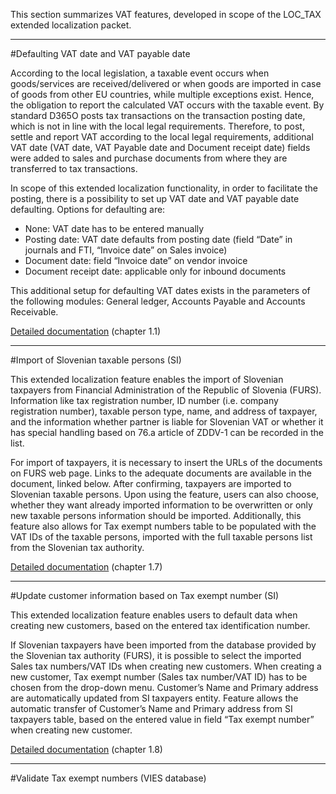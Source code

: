 This section summarizes VAT features, developed in scope of the LOC_TAX extended localization packet.

-----

#Defaulting VAT date and VAT payable date

According to the local legislation, a taxable event occurs when goods/services are received/delivered or when goods are imported in case of goods from other EU countries, while multiple exceptions exist. Hence, the obligation to report the calculated VAT occurs with the taxable event. By standard D365O posts tax transactions on the transaction posting date, which is not in line with the local legal requirements. Therefore, to post, settle and report VAT according to the local legal requirements, additional VAT date (VAT date, VAT Payable date and Document receipt date) fields were added to sales and purchase documents from where they are transferred to tax transactions.

In scope of this extended localization functionality, in order to facilitate the posting, there is a possibility to set up VAT date and VAT payable date defaulting. Options for defaulting are:
-	None: VAT date has to be entered manually
-	Posting date: VAT date defaults from posting date (field “Date” in journals and FTI, “Invoice date” on Sales invoice)
-	Document date: field “Invoice date” on vendor invoice
-	Document receipt date: applicable only for inbound documents

This additional setup for defaulting VAT dates exists in the parameters of the following modules: General ledger, Accounts Payable and Accounts Receivable.

[Detailed documentation](http://axweb/D365O%20Localization%20Documents/D365O%20LOC_VAT%20features.docx?Web=1) (chapter 1.1)

-----

#Import of Slovenian taxable persons (SI)

This extended localization feature enables the import of Slovenian taxpayers from Financial Administration of the Republic of Slovenia (FURS). Information like tax registration number, ID number (i.e. company registration number), taxable person type, name, and address of taxpayer, and the information whether partner is liable for Slovenian VAT or whether it has special handling based on 76.a article of ZDDV-1 can be recorded in the list.

For import of taxpayers, it is necessary to insert the URLs of the documents on FURS web page. Links to the adequate documents are available in the document, linked below. After confirming, taxpayers are imported to Slovenian taxable persons. Upon using the feature, users can also choose, whether they want already imported information to be overwritten or only new taxable persons information should be imported. Additionally, this feature also allows for Tax exempt numbers table to be populated with the VAT IDs of the taxable persons, imported with the full taxable persons list from the Slovenian tax authority. 

[Detailed documentation](http://axweb/D365O%20Localization%20Documents/D365O%20LOC_Tax%20identification%20number.docx?Web=1) (chapter 1.7)

-----

#Update customer information based on Tax exempt number (SI)

This extended localization feature enables users to default data when creating new customers, based on the entered tax identification number.

If Slovenian taxpayers have been imported from the database provided by the Slovenian tax authority (FURS), it is possible to select the imported Sales tax numbers/VAT IDs when creating new customers. When creating a new customer, Tax exempt number (Sales tax number/VAT ID) has to be chosen from the drop-down menu. Customer’s Name and Primary address are automatically updated from SI taxpayers entity. Feature allows the automatic transfer of Customer’s Name and Primary address from SI taxpayers table, based on the entered value in field “Tax exempt number” when creating new customer.

[Detailed documentation](http://axweb/D365O%20Localization%20Documents/D365O%20LOC_Tax%20identification%20number.docx?Web=1) (chapter 1.8)

-----

#Validate Tax exempt numbers (VIES database)